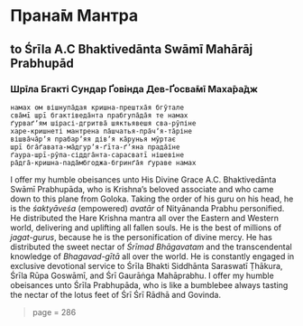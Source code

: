 # Прана̄м Мантра

## to Śrīla A.C Bhaktivedānta Swāmī Mahārāj Prabhupād

### Шрīла Бгакті Сундар Ґовінда Дев-Ґосва̄мī Маха̄ра̄дж

    намах ом вішнупа̄дая кришна-прештха̄я бгӯтале
    сва̄мī шрī бгактіведа̄нта прабгупа̄да̄я те намах
    ґурваґʼям шірасі-дгритва̄ шяктьявешя сва-рӯпіне
    харе-кришнеті мантрена па̄шчатья-пра̄чʼя-та̄ріне
    вішва̄ча̄рʼя прабарʼяя дівʼя ка̄рунья мӯртає
    шрī бга̄ґавата-ма̄дгурʼя-ґīта-ґʼяна прада̄їне
    ґаура-шрī-рӯпа-сіддга̄нта-сарасватī нішевіне
    ра̄дга̄-кришна-пада̄мбгоджа-бгринґа̄я ґураве намах

I offer my humble obeisances unto His Divine Grace A.C. Bhaktivedānta Swāmī Prabhupāda, who is Krishna’s beloved associate and who came down to this plane from Goloka. Taking the order of his guru on his head, he is the *śaktyāveśa* (empowered) *avatār* of Nityānanda Prabhu personified. He distributed the Hare Krishna mantra all over the Eastern and Western world, delivering and uplifting all fallen souls. He is the best of millions of *jagat-gurus*, because he is the personification of divine mercy. He has distributed the sweet nectar of *Śrīmad Bhāgavatam* and the transcendental knowledge of *Bhagavad-gītā* all over the world. He is constantly engaged in exclusive devotional service to Śrīla Bhakti Siddhānta Saraswatī Ṭhākura, Śrīla Rūpa Goswāmī, and Śrī Gaurāṅga Mahāprabhu. I offer my humble obeisances unto Śrīla Prabhupāda, who is like a bumblebee always tasting the nectar of the lotus feet of Śrī Śrī Rādhā and Govinda.


> page = 286